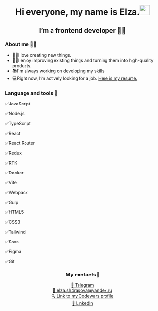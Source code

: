 <h1 align="center">Hi everyone, my name is Elza.<img src="https://github.com/blackcater/blackcater/raw/main/images/Hi.gif" height="32"/></h1>
<h2 align="center">I’m a frontend developer 	&#128105;&#8205;&#128187;</h2>

<h3>About me &#128129;&#8205;&#9792;&#65039;</h3>
<ul>
  <li>&#128105;&#8205;&#127979;I love creating new things.</li>
  <li>&#127939;&#8205;&#9792;&#65039;I enjoy improving existing things and turning them into high-quality products.</li>
  <li>&#128218;I'm always working on developing my skills.</li>
  <li>&#128187;Right now, I’m actively looking for a job.  <a href="https://github.com/ElzaSharapova24/ElzaSharapova24/blob/main/Elza_Sharapova_CV.pdf">Here is my resume.</a></li>
</ul>

<h3>Language and tools 	&#128188;</h3>
<div>
  <p>
    &#9989;JavaScript
  </p>
   <p>
     &#9989;Node.js
  </p>
  <p>
     &#9989;TypeScript
  </p>
  <p>
     &#9989;React
  </p>
  <p>
     &#9989;React Router
  </p>
  <p>
     &#9989;Redux
  </p>
  <p>
     &#9989;RTK
  </p>
  <p>
    &#9989;Docker
  </p>
  <p>
     &#9989;Vite
  </p>
  <p>
     &#9989;Webpack
  </p>
   <p>
     &#9989;Gulp
  </p>
  <p>
     &#9989;HTML5
  </p>
  <p>
    &#9989;CSS3
  </p>
  <p>
    &#9989;Tailwind
  </p>
  <p>
    &#9989;Sass
  </p>
  <p>
    &#9989;Figma
  </p>
  <p>
    &#9989;Git
  </p>
</div>
<h3 align="center">My contacts📱</h3>
<div align="center"><a href="https://t.me/elzana24">&#128242; Telegram</a></div>
<div align="center"><a href="mailto:elza.sh4rapova@yandex.ru">&#128231; elza.sh4rapova@yandex.ru</a></div>
<div align="center"><a href="https://www.codewars.com/users/ElzaSharapova24
">&#128269; Link to my Codewars profile</a></div>
<div align="center"><a href="https://www.linkedin.com/in/%D1%8D%D0%BB%D1%8C%D0%B7%D0%B0-%D1%88%D0%B0%D1%80%D0%B0%D0%BF%D0%BE%D0%B2%D0%B0-83987428a/">&#128190; Linkedin</a></div>

